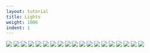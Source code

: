 ```yaml
---
layout: tutorial
title: Lights
weight: 1006
indent: 1
---
```

<img src="Introduction to Lights (COMPLETE).001.jpg" />
<img src="Introduction to Lights (COMPLETE).002.jpg" />
<img src="Introduction to Lights (COMPLETE).003.jpg" />
<img src="Introduction to Lights (COMPLETE).004.jpg" />
<img src="Introduction to Lights (COMPLETE).005.jpg" />
<img src="Introduction to Lights (COMPLETE).006.jpg" />
<img src="Introduction to Lights (COMPLETE).007.jpg" />
<img src="Introduction to Lights (COMPLETE).008.jpg" />
<img src="Introduction to Lights (COMPLETE).009.jpg" />
<img src="Introduction to Lights (COMPLETE).010.jpg" />
<img src="Introduction to Lights (COMPLETE).011.jpg" />
<img src="Introduction to Lights (COMPLETE).012.jpg" />
<img src="Introduction to Lights (COMPLETE).013.jpg" />
<img src="Introduction to Lights (COMPLETE).014.jpg" />
<img src="Introduction to Lights (COMPLETE).015.jpg" />
<img src="Introduction to Lights (COMPLETE).016.jpg" />
<img src="Introduction to Lights (COMPLETE).017.jpg" />
<img src="Introduction to Lights (COMPLETE).018.jpg" />
<img src="Introduction to Lights (COMPLETE).019.jpg" />